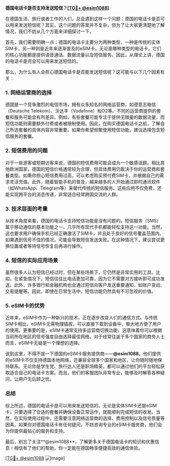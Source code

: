 **德国电话卡是否支持发送短信？[[TG💪+ @esim1088](https://t.me/s/esim1088)]**

在德国生活、旅行或者工作的人们，总会遇到这样一个问题：德国的电话卡是否可以用来发送短信呢？其实，这个问题的答案并不复杂，但为了让大家更清楚地了解情况，我们不妨从几个方面来详细探讨一下。

首先，我们需要明确一点：德国的电话卡主要分为两种类型，一种是传统的实体SIM卡，另一种则是近年来逐渐普及的eSIM卡。无论是哪种类型的电话卡，它们的核心功能都是提供语音通话、数据流量以及短信服务。因此，从理论上讲，德国的电话卡是完全可以用来发送短信的。

那么，为什么有人会担心德国电话卡是否能发送短信呢？这可能与以下几个因素有关：

### 1. **网络运营商的选择**
德国是一个竞争激烈的电信市场，拥有众多知名的网络运营商，如德意志电信（Deutsche Telekom）、沃达丰（Vodafone）和O2等。不同的运营商提供的套餐和服务可能会有所差异。例如，有些套餐可能专注于提供无限量的数据流量，而短信功能则需要额外付费或者被限制使用。因此，在购买德国电话卡之前，了解自己所选套餐的具体内容非常重要。如果你希望频繁使用短信功能，建议选择包含短信服务的套餐。

### 2. **短信费用的问题**
对于一些游客或短期访客来说，德国的短信费用可能会成为一个敏感话题。相比其他欧洲国家，德国的短信价格通常较为合理，但具体费用仍取决于你的运营商和套餐类型。如果你担心短信费用过高，可以考虑购买预付费SIM卡，并根据自己的需求灵活充值。此外，随着智能手机的普及，越来越多的人开始通过即时通讯软件（如WhatsApp、Telegram等）来替代传统的短信服务。这些应用不仅免费，还能实现跨平台的消息传递，非常适合经常跨国交流的人群。

### 3. **技术层面的考量**
从技术角度来看，德国的电话卡支持短信功能是没有问题的。短信服务（SMS）属于移动通信的基本功能之一，几乎所有现代手机都能轻松支持这一功能。当然，这也要求用户确保手机已经正确激活了SIM卡，并且处于良好的信号覆盖范围内。如果遇到信号不佳的情况，可能会导致短信发送失败。在这种情况下，建议尝试更换位置或者等待信号恢复后再进行操作。

### 4. **短信的实际应用场景**
虽然很多人认为短信已经过时，但在某些场景下，它仍然是非常实用的工具。比如，在紧急情况下，短信往往比电话更加可靠，因为它不需要对方接听即可成功发送。此外，许多银行和金融机构也会通过短信向客户发送重要通知，如账户变动、交易提醒等。因此，即使在日常生活中，短信功能仍然具有不可忽视的价值。

### 5. **eSIM卡的优势**
近年来，eSIM卡作为一种新兴的技术，正在逐步改变人们的通信方式。与传统SIM卡相比，eSIM卡无需物理插拔，可以直接下载到设备中，极大地方便了用户的使用。更重要的是，eSIM卡通常支持多运营商切换功能，这意味着你可以根据当前所在地区的信号强度自由选择最佳网络。对于经常往返于多个国家的商务人士而言，eSIM卡无疑是一个理想的选择。

说到这里，不得不提一下德国的eSIM卡服务提供商——**@esim1088**。他们提供的eSIM卡不仅支持德国本地网络，还兼容全球多个国家和地区，让你随时随地保持联系。无论你是学生党、旅行达人还是职场精英，都可以通过他们的平台轻松获取适合自己的电话卡方案。而且，他们的客服团队非常专业，能够及时解答各种疑问，让用户无后顾之忧。

### 总结
综上所述，德国的电话卡是可以用来发送短信的。无论是实体SIM卡还是eSIM卡，只要选择了合适的套餐并确保设备正常运作，就能顺利完成短信的收发。当然，在实际使用过程中，还需要注意网络运营商的选择、费用控制以及信号质量等因素。如果你对德国电话卡有任何疑问，不妨咨询专业的eSIM卡服务商，他们会为你提供最贴心的服务和支持。

最后，别忘了关注**@esim1088**，了解更多关于德国电话卡的知识和优惠信息！相信有了他们的帮助，你一定能在德国畅享便捷高效的通信体验。

[[TG💪+ @esim1088](https://t.me/s/esim1088) ![Image](https://i.postimg.cc/4NQfJmqS/Snipaste-2025-05-13-00-14-12.png)]